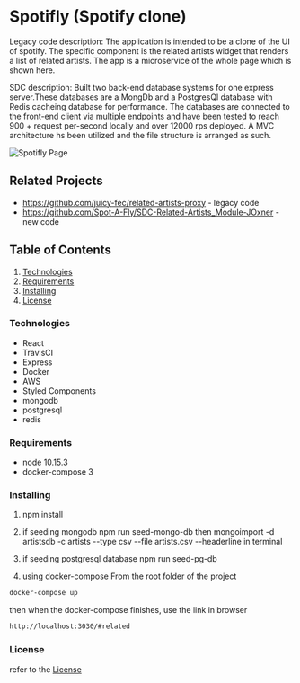 # Spotifly (Spotify clone)
Legacy code description:
The application is intended to be a clone of the UI of spotify. 
The specific component is the related artists widget that renders a list
of related artists. The app is a microservice of the whole page which
is shown here.

SDC description:
Built two back-end database systems for one express server.These databases are a MongDb and a PostgresQl database with Redis cacheing database for performance. The databases are connected to the front-end client via multiple endpoints and have been tested to reach 900 + request per-second locally and over 12000 rps deployed. A MVC architecture hs been utilized and the file structure is arranged as such.

![Spotifly Page](https://github.com/juicy-fec/related-artists-client/blob/master/FECdemo.png)

## Related Projects

  - https://github.com/juicy-fec/related-artists-proxy - legacy code
  - https://github.com/Spot-A-Fly/SDC-Related-Artists_Module-JOxner - new code

## Table of Contents
1. [Technologies](#Technologies)
1. [Requirements](#Requirements)
1. [Installing](#Installing)
1. [License](#License)

### Technologies
- React
- TravisCI
- Express
- Docker
- AWS
- Styled Components
- mongodb
- postgresql
- redis

### Requirements
- node 10.15.3
- docker-compose 3

### Installing
1. npm install

2. if seeding mongodb npm run seed-mongo-db then mongoimport -d artistsdb -c artists --type csv --file artists.csv --headerline in terminal

3. if seeding postgresql database npm run seed-pg-db

4. using docker-compose
From the root folder of the project
```sh
docker-compose up
```
then when the docker-compose finishes, use the link in browser
```sh
http://localhost:3030/#related
```
### License
refer to the [License](https://github.com/juicy-fec/related-artists-client/blob/master/LICENSE.md)

